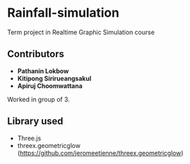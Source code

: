 # Rainfall-simulation
Term project in Realtime Graphic Simulation course

## Contributors
* **Pathanin Lokbow**
* **Kitipong Sirirueangsakul**
* **Apiruj Choomwattana**

Worked in group of 3.

## Library used
 - Three.js
 - threex.geometricglow (https://github.com/jeromeetienne/threex.geometricglow)
